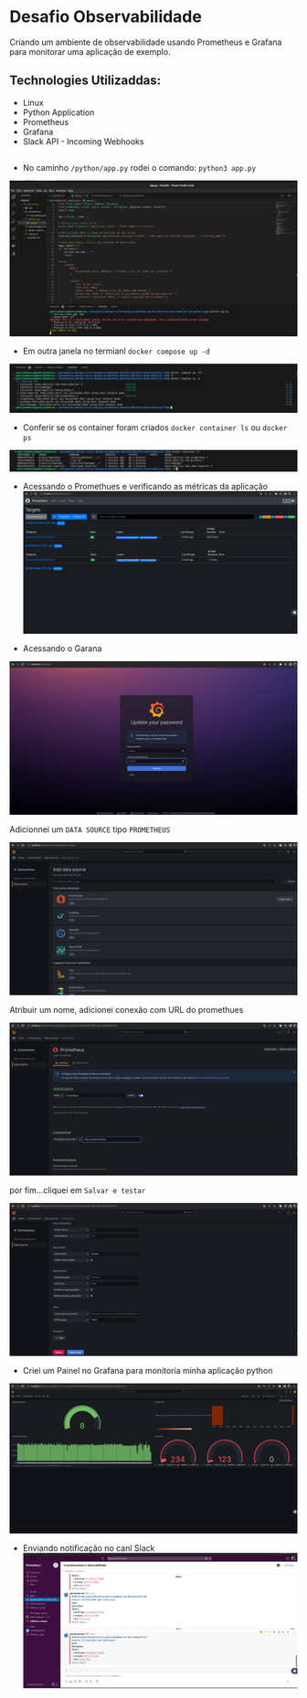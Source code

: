 # Desafio Observabilidade

Criando um ambiente de observabilidade usando Prometheus e Grafana para monitorar uma aplicação de exemplo.

## Technologies Utilizaddas:

* Linux 
* Python Application
* Prometheus
* Grafana
* Slack API - Incoming Webhooks


## 

- No caminho ``/python/app.py`` rodei o comando: ``python3 app.py`` 

![Alt text](/observability-lab/img/01.png?raw=true)

- Em outra janela no termianl ``docker compose up -d``

![Alt text](/observability-lab/img/02.png?raw=true)

- Conferir se os container foram criados ``docker container ls``  ou  ``docker ps``

![Alt text](/observability-lab/img/03.png?raw=true)

- Acessando o Promethues e verificando as métricas da aplicação
![Alt text](/observability-lab/img/0000.png?raw=true)

- Acessando o Garana 

![Alt text](/observability-lab/img/04.png?raw=true)

Adicionnei um ``DATA SOURCE`` tipo ``PROMETHEUS``

![Alt text](/observability-lab/img/05.png?raw=true)

Atribuir um nome, adicionei conexão com URL do promethues

![Alt text](/observability-lab/img/06.png?raw=true)

por fim...cliquei em ``Salvar e testar``

![Alt text](/observability-lab/img/07.png?raw=true)

- Criei um Painel no Grafana para monitoria minha aplicação python

![Alt text](/observability-lab/img/08.png?raw=true)

- Enviando notificação no canl Slack
![Alt text](/observability-lab/img/alerta.png?raw=true)





